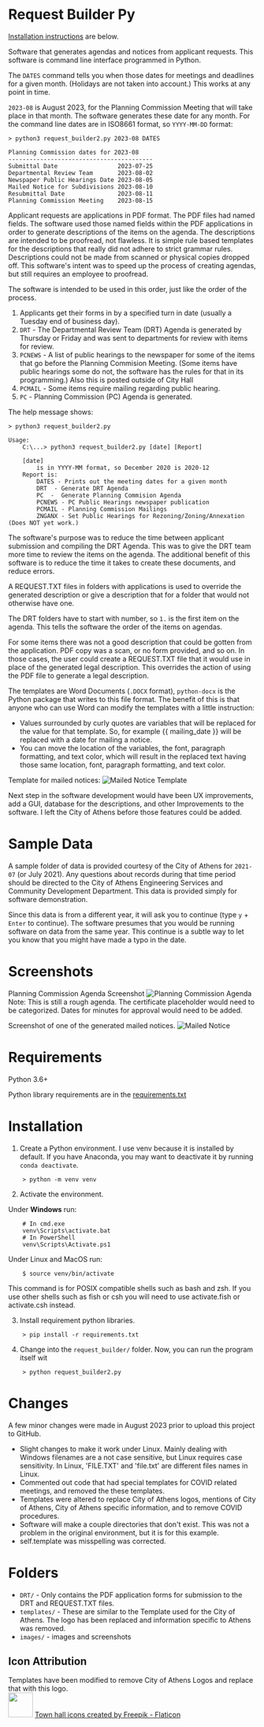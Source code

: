 # Request Builder Py

[Installation instructions](#Installation) are below.

Software that generates agendas and notices from applicant requests.  This software is command line interface programmed in Python.

The `DATES` command tells you when those dates for meetings and deadlines for a given month. (Holidays are not taken into account.)  This works at any point in time.

`2023-08` is August 2023, for the Planning Commission Meeting that will take place in that month.  The software generates these date for any month.  For the command line dates are in ISO8661 format, so `YYYY-MM-DD` format:

```
> python3 request_builder2.py 2023-08 DATES

Planning Commission dates for 2023-08
-----------------------------------------
Submittal Date                 2023-07-25
Departmental Review Team       2023-08-02
Newspaper Public Hearings Date 2023-08-05
Mailed Notice for Subdivisions 2023-08-10
Resubmittal Date               2023-08-11
Planning Commission Meeting    2023-08-15

```

Applicant requests are applications in PDF format.  The PDF files had named fields.  The software used those named fields within the PDF applications in order to generate descriptions of the items on the agenda. The descriptions are intended to be proofread, not flawless.  It is simple rule based templates for the descriptions that really did not adhere to strict grammar rules.  Descriptions could not be made from scanned or physical copies dropped off.  This software's intent was to speed up the process of creating agendas, but still requires an employee to proofread. 

The software is intended to be used in this order, just like the order of the process.
1. Applicants get their forms in by a specified turn in date (usually a Tuesday end of business day).
2. `DRT` - The Departmental Review Team (DRT) Agenda is generated by Thursday or Friday and was sent to departments for review with items for review.
3. `PCNEWS` - A list of public hearings to the newspaper for some of the items that go before the Planning Commision Meeting. (Some items have public hearings some do not, the software has the rules for that in its programming.)  Also this is posted outside of City Hall
4. `PCMAIL` - Some items require mailing regarding public hearing.
5. `PC` - Planning Commission (PC) Agenda is generated.

The help message shows:
```
> python3 request_builder2.py

Usage:
    C:\...> python3 request_builder2.py [date] [Report]

    [date]
        is in YYYY-MM format, so December 2020 is 2020-12
    Report is: 
        DATES - Prints out the meeting dates for a given month
        DRT  - Generate DRT Agenda
        PC  -  Generate Planning Commision Agenda
        PCNEWS - PC Public Hearings newspaper publication
        PCMAIL - Planning Commission Mailings
        ZNGANX - Set Public Hearings for Rezoning/Zoning/Annexation (Does NOT yet work.)
```

The software's purpose was to reduce the time between applicant submission and compiling the DRT Agenda.  This was to give the DRT team more time to review the items on the agenda.  The additional benefit of this software is to reduce the time it takes to create these documents, and reduce errors.

A REQUEST.TXT files in folders with applications is used to override the generated description or give a description that for a folder that would not otherwise have one.

The DRT folders have to start with number, so `1.` is the first item on the agenda.  This tells the software the order of the items on agendas.

For some items there was not a good description that could be gotten from the application.  PDF copy was a scan, or no form provided, and so on.  In those cases, the user could create a REQUEST.TXT file that it would use in place of the generated legal description. This overrides the action of using the PDF file to generate a legal description.

The templates are Word Documents (`.DOCX` format),  `python-docx` is the Python package that writes to this file format.  The benefit of this is that anyone who can use Word can modify the templates with a little instruction:

* Values surrounded by curly quotes are variables that will be replaced for the value for that template. So, for example {{ mailing_date }} will be replaced with a date for mailing a notice.
* You can move the location of the variables, the font, paragraph formatting, and text color, which will result in the replaced text having those same location, font, paragraph formatting, and text color.

Template for mailed notices:
![](images/PC_mailed_notice_template.webp "Mailed Notice Template")

Next step in the software development would have been UX improvements, add a GUI, database for the descriptions, and other Improvements to the software.  I left the City of Athens before those features could be added.

# Sample Data

A sample folder of data is provided courtesy of the City of Athens for `2021-07` (or July 2021).  Any questions about records during that time period should be directed to the City of Athens Engineering Services and Community Development Department.  This data is provided simply for software demonstration.

Since this data is from a different year, it will ask you to continue (type `y` + `Enter` to continue).  The software presumes that you would be running software on data from the same year.  This continue is a subtle way to let you know that you might have made a typo in the date.

# Screenshots

Planning Commission Agenda Screenshot
![](images/PC_Agenda.webp "Planning Commission Agenda")
Note: This is still a rough agenda.  The certificate placeholder would need to be categorized.  Dates for minutes for approval would need to be added.

Screenshot of one of the generated mailed notices.
![](images/PC_mailed_notice.webp "Mailed Notice")



# Requirements
Python 3.6+

Python library requirements are in the [requirements.txt](requirements.txt)

# Installation
1. Create a Python environment.  I use venv because it is installed by default.  If you have Anaconda, you may want to deactivate it by running `conda deactivate`.

```
    > python -m venv venv
```

2. Activate the environment.

Under **Windows** run:
```
    # In cmd.exe
    venv\Scripts\activate.bat
    # In PowerShell
    venv\Scripts\Activate.ps1
```

Under Linux and MacOS run:
```
    $ source venv/bin/activate
```
This command is for POSIX compatible shells such as bash and zsh.  If you use other shells such as fish or csh you will need to use activate.fish or activate.csh instead.

3. Install requirement python libraries.
```
    > pip install -r requirements.txt
```

4. Change into the `request_builder/` folder.  Now, you can run the program itself wit
```
    > python request_builder2.py
```
# Changes

A few minor changes were made in August 2023 prior to upload this project to GitHub.

* Slight changes to make it work under Linux.   Mainly dealing with Windows filenames are a not case sensitive, but Linux requires case sensitivity.  In Linux, 'FILE.TXT' and 'file.txt' are different files names in Linux.
* Commented out code that had special templates for COVID related meetings, and removed the these templates.
* Templates were altered to replace City of Athens logos, mentions of City of Athens, City of Athens specific information, and to remove COVID procedures.
* Software will make a couple directories that don't exist.  This was not a problem in the original environment, but it is for this example.
* self.template was misspelling was corrected.

# Folders

* `DRT/` - Only contains the PDF application forms for submission to the DRT and REQUEST.TXT files.
* `templates/` - These are similar to the Template used for the City of Athens.  The logo has been replaced and information specific to Athens was removed.
* `images/` - images and screenshots

## Icon Attribution

Templates have been modified to remove City of Athens Logos and replace that with this logo.\
<img src="images/town-hall.png" width="50"> [Town hall icons created by Freepik - Flaticon](https://www.flaticon.com/free-icons/town-hall)

